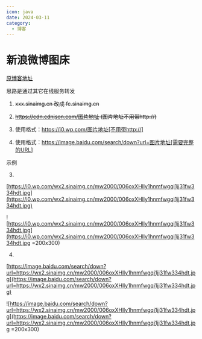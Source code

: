 ```yaml
---
icon: java
date: 2024-03-11
category:
  - 博客
---
```


# 新浪微博图床

<!-- more -->

[原博客地址](https://del.pub/net/imagehosting.html)

思路是通过其它在线服务转发

1. ~~xxx.sinaimg.cn 改成 fc.sinaimg.cn~~

2. ~~https://cdn.cdnjson.com/图片地址 (图片地址不用带http://)~~

3. 使用格式：https://i0.wp.com/图片地址[不用带http://]

4. 使用格式：https://image.baidu.com/search/down?url=图片地址[需要完整的URL]

示例

3. 

[https://i0.wp.com/wx2.sinaimg.cn/mw2000/006oxXHlly1hnmfwgqi1jj31fw334hdt.jpg](https://i0.wp.com/wx2.sinaimg.cn/mw2000/006oxXHlly1hnmfwgqi1jj31fw334hdt.jpg)

![https://i0.wp.com/wx2.sinaimg.cn/mw2000/006oxXHlly1hnmfwgqi1jj31fw334hdt.jpg](https://i0.wp.com/wx2.sinaimg.cn/mw2000/006oxXHlly1hnmfwgqi1jj31fw334hdt.jpg =200x300)

4. 

[https://image.baidu.com/search/down?url=https://wx2.sinaimg.cn/mw2000/006oxXHlly1hnmfwgqi1jj31fw334hdt.jpg](https://image.baidu.com/search/down?url=https://wx2.sinaimg.cn/mw2000/006oxXHlly1hnmfwgqi1jj31fw334hdt.jpg)


![https://image.baidu.com/search/down?url=https://wx2.sinaimg.cn/mw2000/006oxXHlly1hnmfwgqi1jj31fw334hdt.jpg](https://image.baidu.com/search/down?url=https://wx2.sinaimg.cn/mw2000/006oxXHlly1hnmfwgqi1jj31fw334hdt.jpg =200x300)




